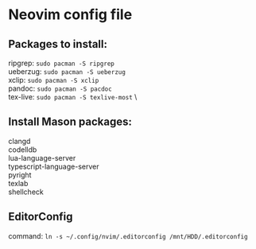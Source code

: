 # Neovim config file

## Packages to install:
ripgrep: `sudo pacman -S ripgrep` \
ueberzug: `sudo pacman -S ueberzug` \
xclip: `sudo pacman -S xclip` \
pandoc: `sudo pacman -S pacdoc` \
tex-live: `sudo pacman -S texlive-most` \

## Install Mason packages:
clangd \
codelldb \
lua-language-server \
typescript-language-server \
pyright \
texlab \
shellcheck

## EditorConfig
command: `ln -s ~/.config/nvim/.editorconfig /mnt/HDD/.editorconfig`